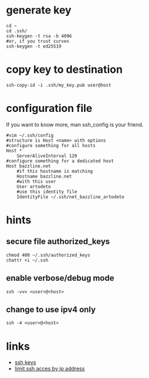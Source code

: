 # generate key

```
cd ~
cd .ssh/
ssh-keygen -t rsa -b 4096
#or, if you trust curves
ssh-keygen -t ed25519
```

# copy key to destination

```
ssh-copy-id -i .ssh/my_key.pub user@host
```

# configuration file

If you want to know more, man ssh_config is your friend.

```
#vim ~/.ssh/config
#structure is Host <name> with options
#configure something for all hosts
Host *
    ServerAliveInterval 120
#configure something for a dedicated host
Host bazzline.net
    #if this hostname is matching
    Hostname bazzline.net
    #with this user
    User artodeto
    #use this identity file
    IdentityFile ~/.ssh/net_bazzline_artodeto
```

# hints

## secure file authorized_keys

```
chmod 400 ~/.ssh/authorized_keys
chattr +i ~/.ssh
```

## enable verbose/debug mode

```
ssh -vvv <user>@<host>
```

## change to use ipv4 only

```
ssh -4 <user>@<host>
```

# links

* [ssh keys](https://wiki.archlinux.org/index.php/SSH_Keys)
* [limit ssh acces by ip address](http://blog.serverbuddies.com/limit-ssh-access-by-ip-address/)
